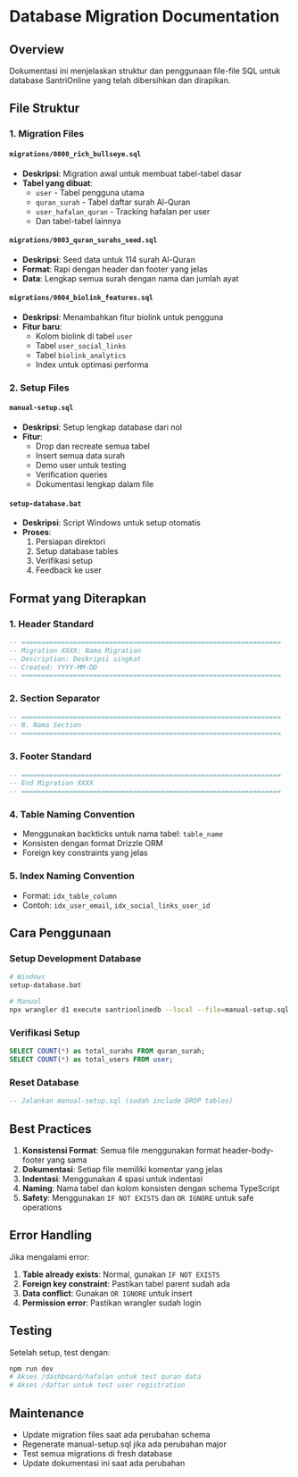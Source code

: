 # Database Migration Documentation

## Overview
Dokumentasi ini menjelaskan struktur dan penggunaan file-file SQL untuk database SantriOnline yang telah dibersihkan dan dirapikan.

## File Struktur

### 1. Migration Files

#### `migrations/0000_rich_bullseye.sql`
- **Deskripsi**: Migration awal untuk membuat tabel-tabel dasar
- **Tabel yang dibuat**: 
  - `user` - Tabel pengguna utama
  - `quran_surah` - Tabel daftar surah Al-Quran
  - `user_hafalan_quran` - Tracking hafalan per user
  - Dan tabel-tabel lainnya

#### `migrations/0003_quran_surahs_seed.sql`
- **Deskripsi**: Seed data untuk 114 surah Al-Quran
- **Format**: Rapi dengan header dan footer yang jelas
- **Data**: Lengkap semua surah dengan nama dan jumlah ayat

#### `migrations/0004_biolink_features.sql`
- **Deskripsi**: Menambahkan fitur biolink untuk pengguna
- **Fitur baru**:
  - Kolom biolink di tabel `user`
  - Tabel `user_social_links`
  - Tabel `biolink_analytics`
  - Index untuk optimasi performa

### 2. Setup Files

#### `manual-setup.sql`
- **Deskripsi**: Setup lengkap database dari nol
- **Fitur**:
  - Drop dan recreate semua tabel
  - Insert semua data surah
  - Demo user untuk testing
  - Verification queries
  - Dokumentasi lengkap dalam file

#### `setup-database.bat`
- **Deskripsi**: Script Windows untuk setup otomatis
- **Proses**:
  1. Persiapan direktori
  2. Setup database tables
  3. Verifikasi setup
  4. Feedback ke user

## Format yang Diterapkan

### 1. Header Standard
```sql
-- =================================================================
-- Migration XXXX: Nama Migration
-- Description: Deskripsi singkat
-- Created: YYYY-MM-DD
-- =================================================================
```

### 2. Section Separator
```sql
-- =================================================================
-- N. Nama Section
-- =================================================================
```

### 3. Footer Standard
```sql
-- =================================================================
-- End Migration XXXX
-- =================================================================
```

### 4. Table Naming Convention
- Menggunakan backticks untuk nama tabel: `table_name`
- Konsisten dengan format Drizzle ORM
- Foreign key constraints yang jelas

### 5. Index Naming Convention
- Format: `idx_table_column`
- Contoh: `idx_user_email`, `idx_social_links_user_id`

## Cara Penggunaan

### Setup Development Database
```bash
# Windows
setup-database.bat

# Manual
npx wrangler d1 execute santrionlinedb --local --file=manual-setup.sql
```

### Verifikasi Setup
```sql
SELECT COUNT(*) as total_surahs FROM quran_surah;
SELECT COUNT(*) as total_users FROM user;
```

### Reset Database
```sql
-- Jalankan manual-setup.sql (sudah include DROP tables)
```

## Best Practices

1. **Konsistensi Format**: Semua file menggunakan format header-body-footer yang sama
2. **Dokumentasi**: Setiap file memiliki komentar yang jelas
3. **Indentasi**: Menggunakan 4 spasi untuk indentasi
4. **Naming**: Nama tabel dan kolom konsisten dengan schema TypeScript
5. **Safety**: Menggunakan `IF NOT EXISTS` dan `OR IGNORE` untuk safe operations

## Error Handling

Jika mengalami error:

1. **Table already exists**: Normal, gunakan `IF NOT EXISTS`
2. **Foreign key constraint**: Pastikan tabel parent sudah ada
3. **Data conflict**: Gunakan `OR IGNORE` untuk insert
4. **Permission error**: Pastikan wrangler sudah login

## Testing

Setelah setup, test dengan:
```bash
npm run dev
# Akses /dashboard/hafalan untuk test quran data
# Akses /daftar untuk test user registration
```

## Maintenance

- Update migration files saat ada perubahan schema
- Regenerate manual-setup.sql jika ada perubahan major
- Test semua migrations di fresh database
- Update dokumentasi ini saat ada perubahan
